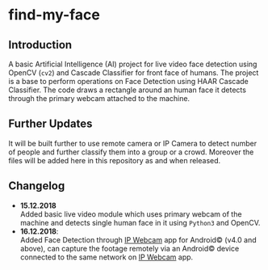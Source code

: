 # find-my-face

## Introduction 
A basic Artificial Intelligence (AI) project for live video face detection using OpenCV (`cv2`) and Cascade Classifier for front face of humans.
The project is a base to perform operations on Face Detection using HAAR Cascade Classifier. The code draws a rectangle around an human face it detects through the primary webcam attached to the machine.
## Further Updates 
It will be built further to use remote camera or IP Camera to detect number of people and further classify them into a group or a crowd.
Moreover the files will be added here in this repository as and when released.

## Changelog
* **15.12.2018**<br> Added basic live video module which uses primary webcam of the machine and detects single human face in it using `Python3` and OpenCV.
* **16.12.2018**:<br> Added Face Detection through [IP Webcam](https://play.google.com/store/apps/details?id=com.pas.webcam&hl=en_IN) app for Android© (v4.0 and above), can capture the footage remotely via an Android© device   connected to the same network on [IP Webcam](https://play.google.com/store/apps/details?id=com.pas.webcam&hl=en_IN) app.
